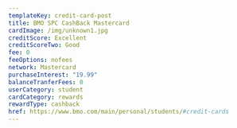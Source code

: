 ```yaml
---
templateKey: credit-card-post
title: BMO SPC CashBack Mastercard
cardImage: /img/unknown1.jpg
creditScore: Excellent
creditScoreTwo: Good
fee: 0
feeOptions: nofees
network: Mastercard
purchaseInterest: "19.99"
balanceTranferFees: 0
userCategory: student
cardCategory: rewards
rewardType: cashback
href: https://www.bmo.com/main/personal/students/#credit-cards
---
```


